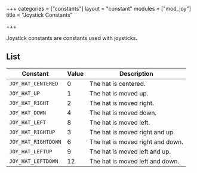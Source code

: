 +++
categories = ["constants"]
layout = "constant"
modules = ["mod_joy"]
title = "Joystick Constants"

+++

Joystick constants are constants used with joysticks.

## List

| Constant | Value | Description |
|---|---|---|
| `JOY_HAT_CENTERED` | 0 | The hat is centered. |
| `JOY_HAT_UP` | 1 | The hat is moved up. |
| `JOY_HAT_RIGHT` | 2 | The hat is moved right. |
| `JOY_HAT_DOWN` | 4 | The hat is moved down. |
| `JOY_HAT_LEFT` | 8 | The hat is moved left. |
| `JOY_HAT_RIGHTUP` | 3 | The hat is moved right and up. |
| `JOY_HAT_RIGHTDOWN` | 6 | The hat is moved right and down. |
| `JOY_HAT_LEFTUP` | 9 | The hat is moved left and up. |
| `JOY_HAT_LEFTDOWN` | 12 | The hat is moved left and down. |
